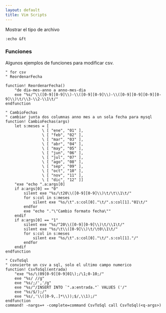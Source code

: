 ```yaml
---
layout: default
title: Vim Scripts
---
```

Mostrar el tipo de archivo

	:echo &ft

### Funciones
Algunos ejemplos de funciones para modificar csv.

	" for csv
	" ReordenarFecha

	function! ReordenarFecha()
		"de dia-mes-anno a anno-mes-dia
		exe "%s/^\\([0-9][0-9]\\)-\\([0-9][0-9]\\)-\\([0-9][0-9][0-9][0-9]\\)\t/\\3-\\2-\\1\t/"
	endfunction

	" CambioFechas
	" cambiar junta dos columnas anno mes a un sola fecha para mysql
	function! CambioFechas(args)
		let s:meses = [
					\ [ "ene", "01" ],
					\ [ "feb", "02" ],
					\ [ "mar", "03" ],
					\ [ "abr", "04" ],
					\ [ "may", "05" ],
					\ [ "jun", "06" ],
					\ [ "jul", "07" ],
					\ [ "ago", "08" ],
					\ [ "sep", "09" ],
					\ [ "oct", "10" ],
					\ [ "nov", "11" ],
					\ [ "dic", "12" ]]
		"exe "echo ".a:args[0]
		if a:args[0] == "0"
			silent exe "%s/\t20\\([0-9][0-9]\\)\t/\t\\1\t/"
			for s:col in s:meses 
				silent exe "%s/\t".s:col[0]."\t/".s:col[1]."01\t/"
			endfor
			exe "echo "."\"Cambio formato fecha\""
		endif
		if a:args[0] == "1"
			silent exe "%s/^20\\([0-9][0-9]\\)\t/\\1\t/"
			silent exe "%s/\t\\([0-9]\\)\t/\t0\\1\t/"
			for s:col in s:meses 
				silent exe "%s/\t".s:col[0]."\t/".s:col[1]."/"
			endfor	
		endif
	endfunction

	" CsvToSql
	" convierte un csv a sql, solo el ultimo campo numerico
	function! CsvToSql(entrada)
		"exe "%s/\(09[0-9][0-9]01\);/\1;0-10;/"
		exe "%s/ //g"
		exe "%s/;/','/g" 
		exe "%s/^/INSERT INTO `".a:entrada."` VALUES ('/"
		exe "%s/$/);/"
		exe "%s/,'\\([0-9,.]*\\));$/,\\1);/" 
	endfunction
	command! -nargs=+ -complete=command CsvToSql call CsvToSql(<q-args>)
